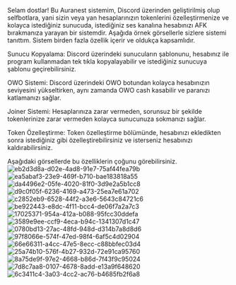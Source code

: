 Selam dostlar! Bu Auranest sistemim, Discord üzerinden geliştirilmiş olup selfbotlara, yani sizin veya yan hesaplarınızın tokenlerini özelleştirmenize ve kolayca istediğiniz sunucuda, istediğiniz ses kanalına hesabınızı AFK bırakmanıza yarayan bir sistemdir. Aşağıda örnek görsellerle sizlere sistemi tanıttım. Sistem birden fazla özellik içerir ve oldukça kapsamlıdır.

Sunucu Kopyalama:
Discord üzerindeki sunucuların şablonunu, hesabınız ile program kullanmadan tek tıkla kopyalayabilir ve istediğiniz sunucuya şablonu geçirebilirsiniz.

OWO Sistemi:
Discord üzerindeki OWO botundan kolayca hesabınızın seviyesini yükseltirken, aynı zamanda OWO cash kasabilir ve paranızı katlamanızı sağlar.

Joiner Sistemi:
Hesaplarınıza zarar vermeden, sorunsuz bir şekilde tokenlerinize zarar vermeden kolayca sunucunuza sokmanızı sağlar.

Token Özelleştirme:
Token özelleştirme bölümünde, hesabınızı ekledikten sonra istediğiniz gibi özelleştirebilirsiniz ve isterseniz hesabınızı kaldırabilirsiniz.

Aşağıdaki görsellerde bu özelliklerin çoğunu görebilirsiniz.
![eb2d3d8a-d02e-4ad8-91e7-75af44fea79b](https://github.com/user-attachments/assets/72ab51d6-3da4-4a9e-909e-e189736c51c4)
![ea5abaf3-23e9-469f-b710-bae183818a55](https://github.com/user-attachments/assets/561a9056-7c4d-4e9a-8e08-65630945cea3)
![da4496e2-05fe-4020-81f0-3d9e2a5b1cc8](https://github.com/user-attachments/assets/5576e254-b04c-4880-8f9a-f1fa4c61b2ba)
![d9c0f05f-6236-4169-a473-25ea7e61a702](https://github.com/user-attachments/assets/45142827-164d-4d38-84ca-7a4708cac27b)
![c2852eb9-6528-44f2-a3e6-5643c84721c6](https://github.com/user-attachments/assets/4a9ade58-51f1-4c92-ab6b-445ab0c62ae6)
![be922443-e8dc-4f11-bcc4-de06f7a2a7c3](https://github.com/user-attachments/assets/bd74cb4c-dfc3-4dfc-953e-2d5142a02d30)
![17025371-954a-412a-b088-95fcc30ddefa](https://github.com/user-attachments/assets/8481ed89-8eeb-4374-8142-d0c431022f79)
![3589e9ee-ccf9-4eca-b94c-1341307d1c47](https://github.com/user-attachments/assets/20899f8d-150d-48bf-bc8c-5d97f3536311)
![0780bd13-27ac-48fd-948d-d314b7a8d8d6](https://github.com/user-attachments/assets/d82c4c56-4123-46c6-a4a1-b6fd4edd842e)
![97f8066e-574f-47ed-98f4-6af5c4d02904](https://github.com/user-attachments/assets/81f6f68f-cc57-431f-8cbf-52ff879ec9a0)
![66e66311-a4cc-47e5-8ecc-c88bbfec03d4](https://github.com/user-attachments/assets/c8d8b180-f741-4201-abdc-47969944d21a)
![25a74b10-576f-4b27-932d-72e91ca95760](https://github.com/user-attachments/assets/212606bc-1756-4620-8baf-42eb64010ce7)
![8a75de9f-97e2-4668-b86d-7f43f9c95024](https://github.com/user-attachments/assets/dc2cd3bb-d47f-4efa-9ccc-6511ea13b6d8)
![7d8c7aa8-0107-4678-8add-e13a9f648620](https://github.com/user-attachments/assets/e0d1b440-c918-4f30-9cbc-db4e67ea9d55)
![6c3411c4-3a03-4cc2-ac76-b4685fb2f6a8](https://github.com/user-attachments/assets/fd56d363-41f7-4a55-8cf4-e05d6af8fa13)
